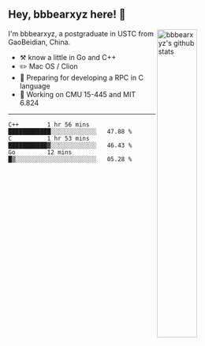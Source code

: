 ## Hey, bbbearxyz here! :wave:

<img align="right" alt="bbbearxyz's github stats" width="40%" src="https://github-readme-stats.vercel.app/api?username=bbbearxyz&show_icons=true">

I'm bbbearxyz, a postgraduate in USTC from GaoBeidian, China.

-   :hammer_and_pick:    know a little in Go and C++
-   :pencil2: Mac OS / Clion
-   :seedling: Preparing for developing a RPC in C language 
-   :thinking: Working on CMU 15-445 and MIT 6.824
---
<!--START_SECTION:waka-->
```text
C++        1 hr 56 mins    ████████████░░░░░░░░░░░░░   47.88 % 
C          1 hr 53 mins    ███████████▓░░░░░░░░░░░░░   46.43 % 
Go         12 mins         █▒░░░░░░░░░░░░░░░░░░░░░░░   05.28 % 
```
<!--END_SECTION:waka-->
